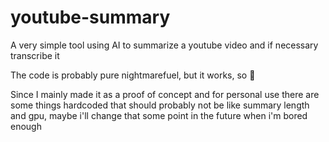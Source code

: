 # youtube-summary
A very simple tool using AI to summarize a youtube video and if necessary transcribe it

The code is probably pure nightmarefuel, but it works, so 🤷

Since I mainly made it as a proof of concept and for personal use there are some things hardcoded that should probably not be like summary length and gpu, maybe i'll change that some point in the future when i'm bored enough
